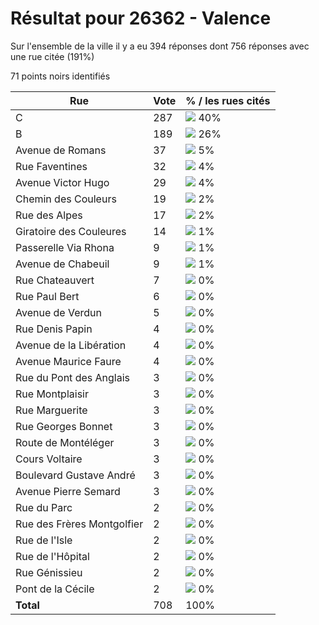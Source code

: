 # Résultat pour 26362 - Valence

Sur l'ensemble de la ville il y a eu 394 réponses dont 756 réponses avec une rue citée (191%)

71 points noirs identifiés

| Rue | Vote | % / les rues cités|
|-----|------|-------------------|
| C | 287 | <img src="../../img/bar_40.gif" />&nbsp;40%|
| B | 189 | <img src="../../img/bar_26.gif" />&nbsp;26%|
| Avenue de Romans | 37 | <img src="../../img/bar_5.gif" />&nbsp;5%|
| Rue Faventines | 32 | <img src="../../img/bar_4.gif" />&nbsp;4%|
| Avenue Victor Hugo | 29 | <img src="../../img/bar_4.gif" />&nbsp;4%|
| Chemin des Couleurs | 19 | <img src="../../img/bar_2.gif" />&nbsp;2%|
| Rue des Alpes | 17 | <img src="../../img/bar_2.gif" />&nbsp;2%|
| Giratoire des Couleures | 14 | <img src="../../img/bar_1.gif" />&nbsp;1%|
| Passerelle Via Rhona | 9 | <img src="../../img/bar_1.gif" />&nbsp;1%|
| Avenue de Chabeuil | 9 | <img src="../../img/bar_1.gif" />&nbsp;1%|
| Rue Chateauvert | 7 | <img src="../../img/bar_0.gif" />&nbsp;0%|
| Rue Paul Bert | 6 | <img src="../../img/bar_0.gif" />&nbsp;0%|
| Avenue de Verdun | 5 | <img src="../../img/bar_0.gif" />&nbsp;0%|
| Rue Denis Papin | 4 | <img src="../../img/bar_0.gif" />&nbsp;0%|
| Avenue de la Libération | 4 | <img src="../../img/bar_0.gif" />&nbsp;0%|
| Avenue Maurice Faure | 4 | <img src="../../img/bar_0.gif" />&nbsp;0%|
| Rue du Pont des Anglais | 3 | <img src="../../img/bar_0.gif" />&nbsp;0%|
| Rue Montplaisir | 3 | <img src="../../img/bar_0.gif" />&nbsp;0%|
| Rue Marguerite | 3 | <img src="../../img/bar_0.gif" />&nbsp;0%|
| Rue Georges Bonnet | 3 | <img src="../../img/bar_0.gif" />&nbsp;0%|
| Route de Montéléger | 3 | <img src="../../img/bar_0.gif" />&nbsp;0%|
| Cours Voltaire | 3 | <img src="../../img/bar_0.gif" />&nbsp;0%|
| Boulevard Gustave André | 3 | <img src="../../img/bar_0.gif" />&nbsp;0%|
| Avenue Pierre Semard | 3 | <img src="../../img/bar_0.gif" />&nbsp;0%|
| Rue du Parc | 2 | <img src="../../img/bar_0.gif" />&nbsp;0%|
| Rue des Frères Montgolfier | 2 | <img src="../../img/bar_0.gif" />&nbsp;0%|
| Rue de l'Isle | 2 | <img src="../../img/bar_0.gif" />&nbsp;0%|
| Rue de l'Hôpital | 2 | <img src="../../img/bar_0.gif" />&nbsp;0%|
| Rue Génissieu | 2 | <img src="../../img/bar_0.gif" />&nbsp;0%|
| Pont de la Cécile | 2 | <img src="../../img/bar_0.gif" />&nbsp;0%|
| **Total** | 708 | 100%|
